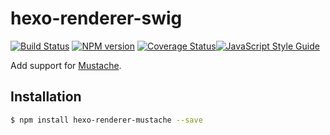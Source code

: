 # hexo-renderer-swig

[![Build Status](https://travis-ci.org/hexojs/hexo-renderer-swig.svg?branch=master)](https://travis-ci.org/hexojs/hexo-renderer-swig)  [![NPM version](https://badge.fury.io/js/hexo-renderer-swig.svg)](http://badge.fury.io/js/hexo-renderer-swig) [![Coverage Status](https://img.shields.io/coveralls/hexojs/hexo-renderer-swig.svg)](https://coveralls.io/r/hexojs/hexo-renderer-swig?branch=master)[![JavaScript Style Guide](https://cdn.rawgit.com/standard/standard/master/badge.svg)](https://github.com/standard/standard)

Add support for [Mustache].

## Installation

``` bash
$ npm install hexo-renderer-mustache --save
```

[Mustache]: https://github.com/janl/mustache.js